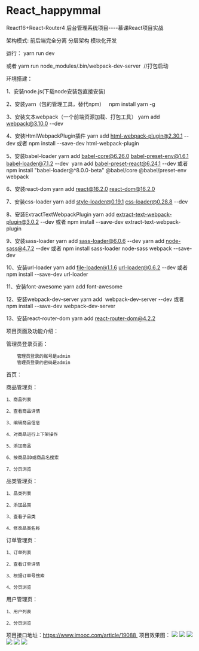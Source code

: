 # React_happymmal
React16+React-Router4 后台管理系统项目----慕课React项目实战

架构模式: 前后端完全分离 分层架构 模块化开发

运行：
yarn run dev 

或者 yarn run node_modules/.bin/webpack-dev-server  //打包启动

环境搭建：

1、安装node.js(下载node安装包直接安装)

2、安装yarn（包的管理工具，替代npm）
   npm install yarn -g

3、安装文本webpack（一个前端资源加载、打包工具）
   yarn add webpack@3.10.0 --dev    

4、安装HtmlWebpackPlugin插件
yarn add html-webpack-plugin@2.30.1 --dev
或者 npm install --save-dev html-webpack-plugin

5、安装babel-loader
yarn add babel-core@6.26.0 babel-preset-env@1.6.1 babel-loader@7.1.2 --dev 
yarn add babel-preset-react@6.24.1 --dev
或者npm install "babel-loader@^8.0.0-beta" @babel/core @babel/preset-env webpack


6、安装react-dom
yarn add react@16.2.0 react-dom@16.2.0
 

7、安装css-loader
yarn add style-loader@0.19.1 css-loader@0.28.8 --dev
 

8、安装ExtractTextWebpackPlugin
yarn add extract-text-webpack-plugin@3.0.2 --dev
或者 npm install --save-dev extract-text-webpack-plugin

9、安装sass-loader
yarn add sass-loader@6.0.6 --dev
yarn add node-sass@4.7.2 --dev
或者 npm install sass-loader node-sass webpack --save-dev


10、安装url-loader
yarn add file-loader@1.1.6 url-loader@0.6.2 --dev
或者 npm install --save-dev url-loader
 

11、安装font-awesome
yarn add font-awesome
 

12、安装webpack-dev-server
yarn add  webpack-dev-server --dev
或者 npm install --save-dev webpack-dev-server


13、安装react-router-dom
yarn add react-router-dom@4.2.2

项目页面及功能介绍：

管理员登录页面：

		管理员登录的账号是admin
		管理员登录的密码是admin
		
首页：

商品管理页：

    1、商品列表
    
    2、查看商品详情
    
    3、编辑商品信息
    
    4、对商品进行上下架操作
    
    5、添加商品
    
    6、按商品ID或商品名搜索
    
    7、分页浏览
    
品类管理页：

    1、品类列表
    
    2、添加品类
    
    3、查看子品类
    
    4、修改品类名称
    
订单管理页：

    1、订单列表
    
    2、查看订单详情
    
    3、根据订单号搜索
    
    4、分页浏览
    
用户管理页： 

    1、用户列表
    
    2、分页浏览


项目接口地址：https://www.imooc.com/article/19088 
项目效果图：
![](https://ws1.sinaimg.cn/large/006tKfTcly1fr6598paobj30f90a9q2r.jpg)
![](https://ws2.sinaimg.cn/large/006tKfTcly1fr6598cjy6j31390i0t8v.jpg)
![](https://ws2.sinaimg.cn/large/006tKfTcly1fr65979eoej313a0js3z8.jpg)
![](https://ws4.sinaimg.cn/large/006tKfTcly1fr659bc7zyj313c0jx0tm.jpg)
![](https://ws4.sinaimg.cn/large/006tKfTcly1fr65922rs6j313b0jwwff.jpg)
![](https://ws1.sinaimg.cn/large/006tKfTcly1fr658y3tavj31380itaau.jpg)



